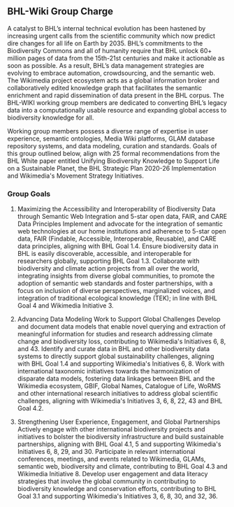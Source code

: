## BHL-Wiki Group Charge

A catalyst to BHL’s internal technical evolution has been hastened by increasing urgent calls from the scientific community which now predict dire changes for all life on Earth by 2035.  BHL’s commitments to the Biodiversity Commons and all of humanity require that BHL unlock 60+ million pages of data from the 15th-21st centuries and make it actionable as soon as possible.  As a result, BHL’s data management strategies are evolving to embrace automation, crowdsourcing, and the semantic web. The Wikimedia project ecosystem acts as a global information broker and collaboratively edited knowledge graph that facilitates the semantic enrichment and rapid dissemination of data present in the BHL corpus. The BHL-WIKI working group members are dedicated to converting BHL’s legacy data into a computationally usable resource and expanding global access to biodiversity knowledge for all.

Working group members possess a diverse range of expertise in user experience, semantic ontologies, Media Wiki platforms, GLAM database repository systems, and data modeling, curation and standards. Goals of this group outlined below, align with 25 formal recommendations from the BHL White paper entitled Unifying Biodiversity Knowledge to Support Life on a Sustainable Planet, the BHL Strategic Plan 2020-26 Implementation and Wikimedia's Movement Strategy Initiatives.

### Group Goals

1. Maximizing the Accessibility and Interoperability of Biodiversity Data through Semantic Web Integration and 5-star open data, FAIR, and CARE Data Principles
Implement and advocate for the integration of semantic web technologies at our home institutions and adherence to 5-star open data, FAIR (Findable, Accessible, Interoperable, Reusable), and CARE data principles, aligning with BHL Goal 1.4.
Ensure biodiversity data in BHL is easily discoverable, accessible, and interoperable for researchers globally, supporting BHL Goal 1.3.
Collaborate with biodiversity and climate action projects from all over the world, integrating insights from diverse global communities, to promote the adoption of semantic web standards and foster partnerships, with a focus on inclusion of diverse perspectives, marginalized voices, and integration of traditional ecological knowledge (TEK); in line with BHL Goal 4 and Wikimedia Initiative 3.

2. Advancing Data Modeling Work to Support Global Challenges 
Develop and document data models that enable novel querying and extraction of meaningful information for studies and research addressing climate change and biodiversity loss, contributing to Wikimedia's Initiatives 6, 8, and 43.
Identify and curate data in BHL and other biodiversity data systems to directly support global sustainability challenges, aligning with BHL Goal 1.4 and supporting Wikimedia's Initiatives 6, 8.
Work with international taxonomic initiatives towards the harmonization of disparate data models, fostering data linkages between BHL and the Wikimedia ecosystem, GBIF, Global Names, Catalogue of Life, WoRMS and other international research initiatives to address global scientific challenges, aligning with Wikimedia's Initiatives 3, 6, 8, 22, 43 and BHL Goal 4.2.

3.  Strengthening User Experience, Engagement, and Global Partnerships 
Actively engage with other international biodiversity projects and initiatives to bolster the biodiversity infrastructure and build sustainable partnerships, aligning with BHL Goal 4.1, 5 and supporting Wikimedia's Initiatives 6, 8, 29, and 30.
Participate in relevant international conferences, meetings, and events related to Wikimedia, GLAMs, semantic web, biodiversity and climate, contributing to BHL Goal 4.3 and Wikimedia Initiative 8.
Develop user engagement and data literacy strategies that involve the global community in contributing to biodiversity knowledge and conservation efforts, contributing to BHL Goal 3.1 and supporting Wikimedia's Initiatives 3, 6, 8, 30, and 32, 36.




